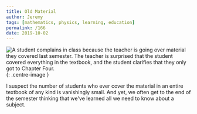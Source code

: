 ```yaml
---
title: Old Material
author: Jeremy
tags: [mathematics, physics, learning, education]
permalink: /166
date: 2019-10-02
---
```


![A student complains in class because the teacher is going over material they covered last semester. The teacher is surprised that the student covered everything in the textbook, and the student clarifies that they *only* got to Chapter Four.](https://res.cloudinary.com/dh3hm8pb7/image/upload/c_scale,q_auto:best,w_615/v1535842782/Handwaving/Published/OldMaterial.png){: .centre-image }

I suspect the number of students who ever cover the material in an entire textbook of any kind is vanishingly small. And yet, we often get to the end of the semester thinking that we've learned all we need to know about a subject.
